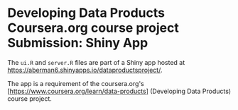 # Developing Data Products Coursera.org course project Submission: Shiny App

The `ui.R` and `server.R` files are part of a Shiny app hosted at <https://aberman6.shinyapps.io/dataproductsproject/>.

The app is a requirement of the coursera.org's [https://www.coursera.org/learn/data-products] (Developing Data Products) course project.


